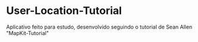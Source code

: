 # User-Location-Tutorial

Aplicativo feito para estudo, desenvolvido seguindo o tutorial de Sean Allen "MapKit-Tutorial"
